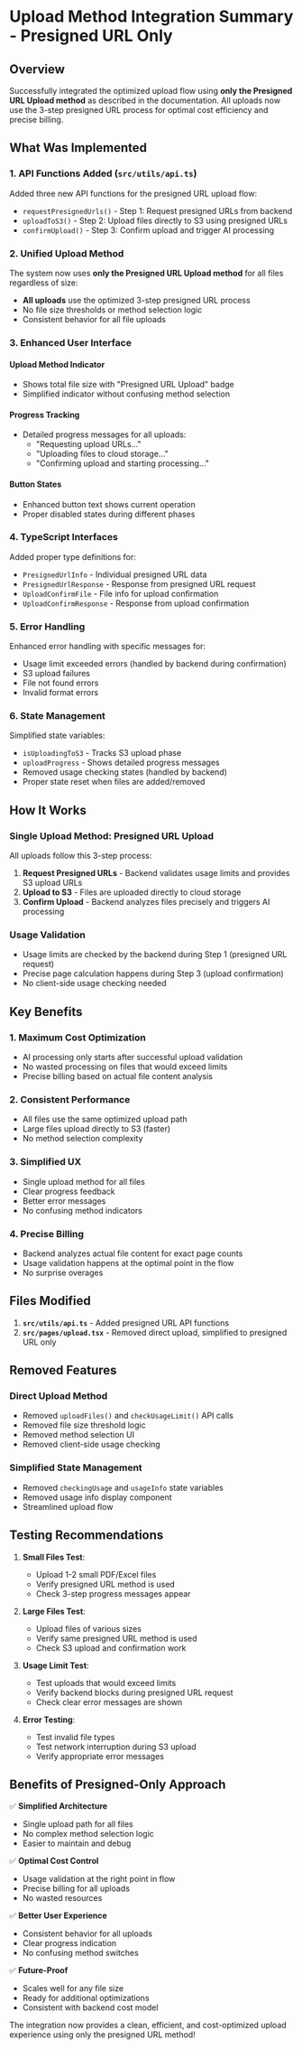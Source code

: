 # Upload Method Integration Summary - Presigned URL Only

## Overview

Successfully integrated the optimized upload flow using **only the Presigned URL Upload method** as described in the documentation. All uploads now use the 3-step presigned URL process for optimal cost efficiency and precise billing.

## What Was Implemented

### 1. API Functions Added (`src/utils/api.ts`)

Added three new API functions for the presigned URL upload flow:

- `requestPresignedUrls()` - Step 1: Request presigned URLs from backend
- `uploadToS3()` - Step 2: Upload files directly to S3 using presigned URLs  
- `confirmUpload()` - Step 3: Confirm upload and trigger AI processing

### 2. Unified Upload Method

The system now uses **only the Presigned URL Upload method** for all files regardless of size:

- **All uploads** use the optimized 3-step presigned URL process
- No file size thresholds or method selection logic
- Consistent behavior for all file uploads

### 3. Enhanced User Interface

#### Upload Method Indicator
- Shows total file size with "Presigned URL Upload" badge
- Simplified indicator without confusing method selection

#### Progress Tracking
- Detailed progress messages for all uploads:
  - "Requesting upload URLs..."
  - "Uploading files to cloud storage..."
  - "Confirming upload and starting processing..."

#### Button States
- Enhanced button text shows current operation
- Proper disabled states during different phases

### 4. TypeScript Interfaces

Added proper type definitions for:
- `PresignedUrlInfo` - Individual presigned URL data
- `PresignedUrlResponse` - Response from presigned URL request
- `UploadConfirmFile` - File info for upload confirmation
- `UploadConfirmResponse` - Response from upload confirmation

### 5. Error Handling

Enhanced error handling with specific messages for:
- Usage limit exceeded errors (handled by backend during confirmation)
- S3 upload failures  
- File not found errors
- Invalid format errors

### 6. State Management

Simplified state variables:
- `isUploadingToS3` - Tracks S3 upload phase
- `uploadProgress` - Shows detailed progress messages
- Removed usage checking states (handled by backend)
- Proper state reset when files are added/removed

## How It Works

### Single Upload Method: Presigned URL Upload

All uploads follow this 3-step process:

1. **Request Presigned URLs** - Backend validates usage limits and provides S3 upload URLs
2. **Upload to S3** - Files are uploaded directly to cloud storage  
3. **Confirm Upload** - Backend analyzes files precisely and triggers AI processing

### Usage Validation

- Usage limits are checked by the backend during Step 1 (presigned URL request)
- Precise page calculation happens during Step 3 (upload confirmation)
- No client-side usage checking needed

## Key Benefits

### 1. **Maximum Cost Optimization**
- AI processing only starts after successful upload validation
- No wasted processing on files that would exceed limits
- Precise billing based on actual file content analysis

### 2. **Consistent Performance**  
- All files use the same optimized upload path
- Large files upload directly to S3 (faster)
- No method selection complexity

### 3. **Simplified UX**
- Single upload method for all files
- Clear progress feedback
- Better error messages
- No confusing method indicators

### 4. **Precise Billing**
- Backend analyzes actual file content for exact page counts
- Usage validation happens at the optimal point in the flow
- No surprise overages

## Files Modified

1. **`src/utils/api.ts`** - Added presigned URL API functions
2. **`src/pages/upload.tsx`** - Removed direct upload, simplified to presigned URL only

## Removed Features

### Direct Upload Method
- Removed `uploadFiles()` and `checkUsageLimit()` API calls
- Removed file size threshold logic
- Removed method selection UI
- Removed client-side usage checking

### Simplified State Management
- Removed `checkingUsage` and `usageInfo` state variables
- Removed usage info display component
- Streamlined upload flow

## Testing Recommendations

1. **Small Files Test**:
   - Upload 1-2 small PDF/Excel files
   - Verify presigned URL method is used
   - Check 3-step progress messages appear

2. **Large Files Test**:
   - Upload files of various sizes
   - Verify same presigned URL method is used  
   - Check S3 upload and confirmation work

3. **Usage Limit Test**:
   - Test uploads that would exceed limits
   - Verify backend blocks during presigned URL request
   - Check clear error messages are shown

4. **Error Testing**:
   - Test invalid file types
   - Test network interruption during S3 upload
   - Verify appropriate error messages

## Benefits of Presigned-Only Approach

✅ **Simplified Architecture**
- Single upload path for all files
- No complex method selection logic
- Easier to maintain and debug

✅ **Optimal Cost Control**
- Usage validation at the right point in flow
- Precise billing for all uploads
- No wasted resources

✅ **Better User Experience**
- Consistent behavior for all uploads
- Clear progress indication
- No confusing method switches

✅ **Future-Proof**
- Scales well for any file size
- Ready for additional optimizations
- Consistent with backend cost model

The integration now provides a clean, efficient, and cost-optimized upload experience using only the presigned URL method!
